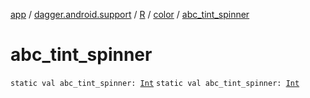 [app](../../../index.md) / [dagger.android.support](../../index.md) / [R](../index.md) / [color](index.md) / [abc_tint_spinner](./abc_tint_spinner.md)

# abc_tint_spinner

`static val abc_tint_spinner: `[`Int`](https://kotlinlang.org/api/latest/jvm/stdlib/kotlin/-int/index.html)
`static val abc_tint_spinner: `[`Int`](https://kotlinlang.org/api/latest/jvm/stdlib/kotlin/-int/index.html)